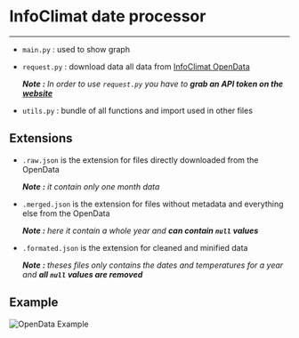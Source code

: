 # InfoClimat date processor

---
 * `main.py` : used to show graph
 * `request.py` : download data all data from [InfoClimat OpenData](https://www.infoclimat.fr/opendata/)

    ***Note :*** *In order to use `request.py` you have to* ***grab an API token on the [website](https://www.infoclimat.fr/opendata/)***
 * `utils.py` : bundle of all functions and import used in other files

Extensions
---
 * `.raw.json` is the extension for files directly downloaded from the OpenData

    ***Note :*** *it contain only one month data*
 * `.merged.json` is the extension for files without metadata and everything else from the OpenData

    ***Note :*** *here it contain a whole year and* ***can contain `null` values***

 * `.formated.json` is the extension for cleaned and minified data

    ***Note :*** *theses files only contains the dates and temperatures for a year and* ***all `null` values are removed***

Example
---
![OpenData Example](https://user-images.githubusercontent.com/74969657/166501403-d7acb4f7-634b-4a64-a369-09ae2d86bdd0.png)
